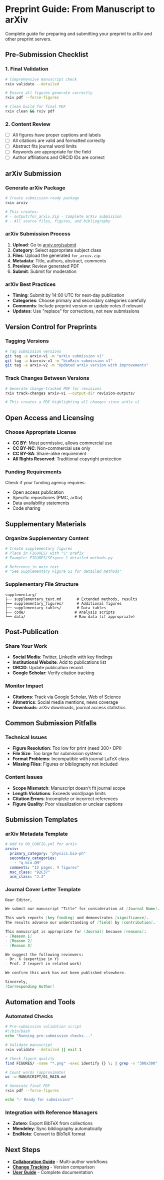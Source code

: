 # Preprint Guide: From Manuscript to arXiv

Complete guide for preparing and submitting your preprint to arXiv and other preprint servers.

## Pre-Submission Checklist

### 1. Final Validation
```bash
# Comprehensive manuscript check
rxiv validate --detailed

# Ensure all figures generate correctly
rxiv pdf --force-figures

# Clean build for final PDF
rxiv clean && rxiv pdf
```

### 2. Content Review
- [ ] All figures have proper captions and labels
- [ ] All citations are valid and formatted correctly
- [ ] Abstract fits journal word limits
- [ ] Keywords are appropriate for the field
- [ ] Author affiliations and ORCID IDs are correct

## arXiv Submission

### Generate arXiv Package
```bash
# Create submission-ready package
rxiv arxiv

# This creates:
# - output/for_arxiv.zip - Complete arXiv submission
# - All source files, figures, and bibliography
```

### arXiv Submission Process
1. **Upload**: Go to [arxiv.org/submit](https://arxiv.org/submit)
2. **Category**: Select appropriate subject class
3. **Files**: Upload the generated `for_arxiv.zip`
4. **Metadata**: Title, authors, abstract, comments
5. **Preview**: Review generated PDF
6. **Submit**: Submit for moderation

### arXiv Best Practices
- **Timing**: Submit by 14:00 UTC for next-day publication
- **Categories**: Choose primary and secondary categories carefully
- **Comments**: Include preprint version or update notes if relevant
- **Updates**: Use "replace" for corrections, not new submissions

## Version Control for Preprints

### Tagging Versions
```bash
# Tag submission versions
git tag -a arxiv-v1 -m "arXiv submission v1"
git tag -a biorxiv-v1 -m "bioRxiv submission v1"
git tag -a arxiv-v2 -m "Updated arXiv version with improvements"
```

### Track Changes Between Versions
```bash
# Generate change-tracked PDF for revisions
rxiv track-changes arxiv-v1 --output-dir revision-outputs/

# This creates a PDF highlighting all changes since arXiv v1
```

## Open Access and Licensing

### Choose Appropriate License
- **CC BY**: Most permissive, allows commercial use
- **CC BY-NC**: Non-commercial use only
- **CC BY-SA**: Share-alike requirement
- **All Rights Reserved**: Traditional copyright protection

### Funding Requirements
Check if your funding agency requires:
- Open access publication
- Specific repositories (PMC, arXiv)
- Data availability statements
- Code sharing

## Supplementary Materials

### Organize Supplementary Content
```bash
# Create supplementary figures
# Place in FIGURES/ with "S" prefix
# Example: FIGURES/SFigure_1_detailed_methods.py

# Reference in main text
# "See Supplementary Figure S1 for detailed methods"
```

### Supplementary File Structure
```
supplementary/
├── supplementary_text.md       # Extended methods, results
├── supplementary_figures/      # Additional figures
├── supplementary_tables/       # Data tables
├── code/                      # Analysis scripts
└── data/                      # Raw data (if appropriate)
```

## Post-Publication

### Share Your Work
- **Social Media**: Twitter, LinkedIn with key findings
- **Institutional Website**: Add to publications list
- **ORCID**: Update publication record
- **Google Scholar**: Verify citation tracking

### Monitor Impact
- **Citations**: Track via Google Scholar, Web of Science
- **Altmetrics**: Social media mentions, news coverage
- **Downloads**: arXiv downloads, journal access statistics

## Common Submission Pitfalls

### Technical Issues
- **Figure Resolution**: Too low for print (need 300+ DPI)
- **File Size**: Too large for submission systems
- **Format Problems**: Incompatible with journal LaTeX class
- **Missing Files**: Figures or bibliography not included

### Content Issues
- **Scope Mismatch**: Manuscript doesn't fit journal scope
- **Length Violations**: Exceeds word/page limits
- **Citation Errors**: Incomplete or incorrect references
- **Figure Quality**: Poor visualization or unclear captions

## Submission Templates

### arXiv Metadata Template
```yaml
# Add to 00_CONFIG.yml for arXiv
arxiv:
  primary_category: "physics.bio-ph"
  secondary_categories: 
    - "q-bio.QM"
  comments: "12 pages, 4 figures"
  msc_class: "92C37"
  acm_class: "J.3"
```

### Journal Cover Letter Template
```markdown
Dear Editor,

We submit our manuscript "Title" for consideration at [Journal Name].

This work reports [key finding] and demonstrates [significance]. 
The results advance our understanding of [field] by [contribution].

This manuscript is appropriate for [Journal] because [reasons]:
- [Reason 1]
- [Reason 2]
- [Reason 3]

We suggest the following reviewers:
- Dr. X (expertise in Y)
- Prof. Z (expert in related work)

We confirm this work has not been published elsewhere.

Sincerely,
[Corresponding Author]
```

## Automation and Tools

### Automated Checks
```bash
# Pre-submission validation script
#!/bin/bash
echo "Running pre-submission checks..."

# Validate manuscript
rxiv validate --detailed || exit 1

# Check figure quality
find FIGURES/ -name "*.png" -exec identify {} \; | grep -v "300x300"

# Count words (approximate)
wc -w MANUSCRIPT/01_MAIN.md

# Generate final PDF
rxiv pdf --force-figures

echo "✅ Ready for submission!"
```

### Integration with Reference Managers
- **Zotero**: Export BibTeX from collections
- **Mendeley**: Sync bibliography automatically
- **EndNote**: Convert to BibTeX format

## Next Steps

- **[Collaboration Guide](collaboration-guide.md)** - Multi-author workflows
- **[Change Tracking](change-tracking.md)** - Version comparison
- **[User Guide](user_guide.md)** - Complete documentation